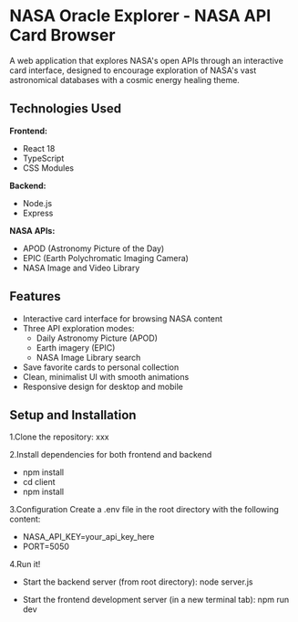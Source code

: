 # NASA Oracle Explorer - NASA API Card Browser

A web application that explores NASA's open APIs through an interactive card interface, designed to encourage exploration of NASA's vast astronomical databases with a cosmic energy healing theme.


## Technologies Used

**Frontend:**
- React 18
- TypeScript
- CSS Modules

**Backend:**
- Node.js
- Express

**NASA APIs:**
- APOD (Astronomy Picture of the Day)
- EPIC (Earth Polychromatic Imaging Camera)
- NASA Image and Video Library

## Features

- Interactive card interface for browsing NASA content
- Three API exploration modes:
  - Daily Astronomy Picture (APOD)
  - Earth imagery (EPIC)
  - NASA Image Library search
- Save favorite cards to personal collection
- Clean, minimalist UI with smooth animations
- Responsive design for desktop and mobile

## Setup and Installation

1.Clone the repository:
xxx

2.Install dependencies for both frontend and backend

- npm install
- cd client
- npm install

3.Configuration
Create a .env file in the root directory with the following content:
- NASA_API_KEY=your_api_key_here
- PORT=5050

4.Run it!
- Start the backend server (from root directory):
node server.js

- Start the frontend development server (in a new terminal tab):
npm run dev

